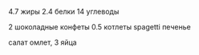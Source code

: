 4.7 жиры
2.4 белки
14 углеводы

2 шоколадные конфеты
0.5 котлеты
spagetti
печенье

салат
омлет, 3 яйца

